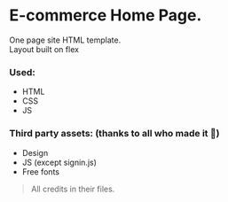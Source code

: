 # E-commerce Home Page.
One page site HTML template.\
Layout built on flex
### Used:
 - HTML
 - CSS
 - JS
### Third party assets: (thanks to all who made it :pray:)
 - Design
 - JS (except signin.js)
 - Free fonts
 > All credits in their files.
